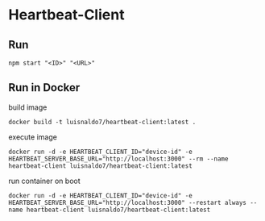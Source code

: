 # Heartbeat-Client

## Run

    npm start "<ID>" "<URL>"

## Run in Docker

build image

    docker build -t luisnaldo7/heartbeat-client:latest .

execute image

    docker run -d -e HEARTBEAT_CLIENT_ID="device-id" -e HEARTBEAT_SERVER_BASE_URL="http://localhost:3000" --rm --name heartbeat-client luisnaldo7/heartbeat-client:latest

run container on boot

    docker run -d -e HEARTBEAT_CLIENT_ID="device-id" -e HEARTBEAT_SERVER_BASE_URL="http://localhost:3000" --restart always --name heartbeat-client luisnaldo7/heartbeat-client:latest

    